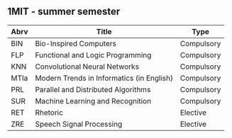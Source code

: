 ## 1MIT - summer semester

| Abrv | Title                                     | Type                |
|------|-------------------------------------------|---------------------|
| BIN  | Bio-Inspired Computers                    | Compulsory          |
| FLP  | Functional and Logic Programming          | Compulsory          |
| KNN  | Convolutional Neural Networks             | Compulsory          |
| MTIa | Modern Trends in Informatics (in English) | Compulsory          |
| PRL  | Parallel and Distributed Algorithms       | Compulsory          |
| SUR  | Machine Learning and Recognition          | Compulsory          |
| RET  | Rhetoric                                  | Elective            |
| ZRE  | Speech Signal Processing                  | Elective            |
